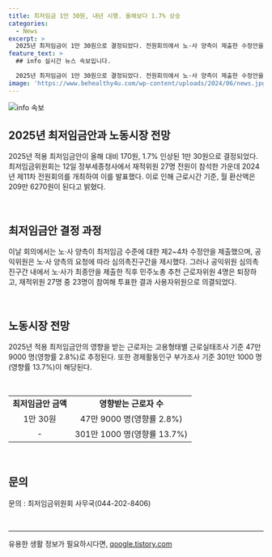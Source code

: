 ```yaml
---
title: 최저임금 1만 30원, 내년 시행. 올해보다 1.7% 상승
categories:
  - News
excerpt: >
  2025년 최저임금이 1만 30원으로 결정되었다. 전원회의에서 노·사 양측이 제출한 수정안을 검토한 끝에 사용자위원(안)으로 의결되었다. 적용 최저임금안의 영향을 받는 근로자는 47만 9000명(영향률 2.8%)과 301만 1000명(영향률 13.7%)으로 추정된다. (출처: 정책브리핑)
feature_text: >
  ## info 실시간 뉴스 속보입니다.

  2025년 최저임금이 1만 30원으로 결정되었다. 전원회의에서 노·사 양측이 제출한 수정안을 검토한 끝에 사용자위원(안)으로 의결되었다. 적용 최저임금안의 영향을 받는 근로자는 47만 9000명(영향률 2.8%)과 301만 1000명(영향률 13.7%)으로 추정된다. (출처: 정책브리핑)
image: 'https://www.behealthy4u.com/wp-content/uploads/2024/06/news.jpg'
---
```


<p><img src="https://www.behealthy4u.com/wp-content/uploads/2024/06/news.jpg" alt="info 속보" /></p>

<h2 data-ke-size="size26">2025년 최저임금안과 노동시장 전망</h2>

<p>2025년 적용 최저임금안이 올해 대비 170원, 1.7% 인상된 1만 30원으로 결정되었다. 최저임금위원회는 12일 정부세종청사에서 재적위원 27명 전원이 참석한 가운데 2024년 제11차 전원회의를 개최하여 이를 발표했다. 이로 인해 근로시간 기준, 월 환산액은 209만 6270원이 된다고 밝혔다.</p>

<p data-ke-size="size16">&nbsp;</p>

<h2 data-ke-size="size24">최저임금안 결정 과정</h2>

<p>이날 회의에서는 노·사 양측이 최저임금 수준에 대한 제2~4차 수정안을 제출했으며, 공익위원은 노·사 양측의 요청에 따라 심의촉진구간을 제시했다. 그러나 공익위원 심의촉진구간 내에서 노·사가 최종안을 제출한 직후 민주노총 추천 근로자위원 4명은 퇴장하고, 재적위원 27명 중 23명이 참여해 투표한 결과 사용자위원으로 의결되었다.</p>

<p data-ke-size="size16">&nbsp;</p>

<h2 data-ke-size="size24">노동시장 전망</h2>

<p>2025년 적용 최저임금안의 영향을 받는 근로자는 고용형태별 근로실태조사 기준 47만 9000 명(영향률 2.8%)로 추정된다. 또한 경제활동인구 부가조사 기준 301만 1000 명(영향률 13.7%)이 해당된다.</p>

<p data-ke-size="size16">&nbsp;</p>

<table>
    <tr>
        <td style="text-align: center; height: 17px;"><b>최저임금안 금액</b></td>
        <td style="text-align: center; height: 17px;"><b>영향받는 근로자 수</b></td>
    </tr>
    <tr>
        <td style="text-align: center; height: 17px;">1만 30원</td>
        <td style="text-align: center; height: 17px;">47만 9000 명(영향률 2.8%)</td>
    </tr>
    <tr>
        <td style="text-align: center; height: 17px;">-</td>
        <td style="text-align: center; height: 17px;">301만 1000 명(영향률 13.7%)</td>
    </tr>
</table>

<p data-ke-size="size16">&nbsp;</p>

<h2 data-ke-size="size24">문의</h2>

<p>문의 : 최저임금위원회 사무국(044-202-8406)</p>

<p data-ke-size="size16">&nbsp;</p>

<hr>

<p data-ke-size="size16"></p>
유용한 생활 정보가 필요하시다면, <a href="https://qoogle.tistory.com" rel="dofollow">qoogle.tistory.com</a>


